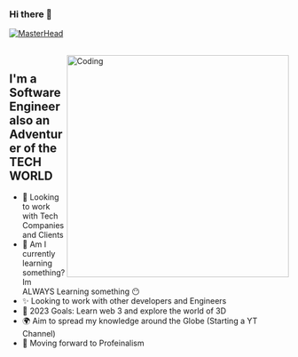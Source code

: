 ### Hi there 👋

[![MasterHead](https://raw.githubusercontent.com/Muhammad-Hamad309/Muhammad-Hamad309/main/imgs/LI-Banner.gif)]()

<br>

<img align="right" alt="Coding" width="400" src="https://raw.githubusercontent.com/Muhammad-Hamad309/Muhammad-Hamad309/67ac932c487732e99833c0d8863043f50d8386e9/imgs/telecommuting-animate.svg">

## I'm a Software Engineer also an Adventurer of the TECH WORLD

- 🔭 Looking to work with Tech Companies and Clients
- 🌱 Am I currently learning something? Im ALWAYS Learning something 😶
- ✨ Looking to work with other developers and Engineers 
- 🥅 2023 Goals: Learn web 3 and explore the world of 3D
- 🌍 Aim to spread my knowledge around the Globe (Starting a YT Channel)
- 👣 Moving forward to Profeinalism


